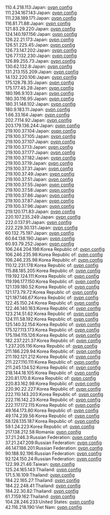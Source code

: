 110.4.218.113:Japan: [ovpn config](vpn/110_4_218_113.ovpn)  
111.234.167.143:Japan: [ovpn config](vpn/111_234_167_143.ovpn)  
111.238.189.171:Japan: [ovpn config](vpn/111_238_189_171.ovpn)  
116.81.71.88:Japan: [ovpn config](vpn/116_81_71_88.ovpn)  
121.83.29.220:Japan: [ovpn config](vpn/121_83_29_220.ovpn)  
124.140.197.156:Japan: [ovpn config](vpn/124_140_197_156.ovpn)  
126.22.21.173:Japan: [ovpn config](vpn/126_22_21_173.ovpn)  
126.51.225.45:Japan: [ovpn config](vpn/126_51_225_45.ovpn)  
126.73.147.202:Japan: [ovpn config](vpn/126_73_147_202.ovpn)  
126.77.132.230:Japan: [ovpn config](vpn/126_77_132_230.ovpn)  
126.89.255.73:Japan: [ovpn config](vpn/126_89_255_73.ovpn)  
130.62.132.8:Japan: [ovpn config](vpn/130_62_132_8.ovpn)  
131.213.155.209:Japan: [ovpn config](vpn/131_213_155_209.ovpn)  
14.132.220.106:Japan: [ovpn config](vpn/14_132_220_106.ovpn)  
175.128.78.35:Japan: [ovpn config](vpn/175_128_78_35.ovpn)  
175.177.45.28:Japan: [ovpn config](vpn/175_177_45_28.ovpn)  
180.196.9.103:Japan: [ovpn config](vpn/180_196_9_103.ovpn)  
180.30.116.95:Japan: [ovpn config](vpn/180_30_116_95.ovpn)  
180.31.148.102:Japan: [ovpn config](vpn/180_31_148_102.ovpn)  
180.9.183.11:Japan: [ovpn config](vpn/180_9_183_11.ovpn)  
1.66.33.164:Japan: [ovpn config](vpn/1_66_33_164.ovpn)  
202.7.114.92:Japan: [ovpn config](vpn/202_7_114_92.ovpn)  
203.179.136.244:Japan: [ovpn config](vpn/203_179_136_244.ovpn)  
219.100.37.104:Japan: [ovpn config](vpn/219_100_37_104.ovpn)  
219.100.37.105:Japan: [ovpn config](vpn/219_100_37_105.ovpn)  
219.100.37.107:Japan: [ovpn config](vpn/219_100_37_107.ovpn)  
219.100.37.13:Japan: [ovpn config](vpn/219_100_37_13.ovpn)  
219.100.37.177:Japan: [ovpn config](vpn/219_100_37_177.ovpn)  
219.100.37.182:Japan: [ovpn config](vpn/219_100_37_182.ovpn)  
219.100.37.19:Japan: [ovpn config](vpn/219_100_37_19.ovpn)  
219.100.37.31:Japan: [ovpn config](vpn/219_100_37_31.ovpn)  
219.100.37.49:Japan: [ovpn config](vpn/219_100_37_49.ovpn)  
219.100.37.51:Japan: [ovpn config](vpn/219_100_37_51.ovpn)  
219.100.37.55:Japan: [ovpn config](vpn/219_100_37_55.ovpn)  
219.100.37.58:Japan: [ovpn config](vpn/219_100_37_58.ovpn)  
219.100.37.86:Japan: [ovpn config](vpn/219_100_37_86.ovpn)  
219.100.37.87:Japan: [ovpn config](vpn/219_100_37_87.ovpn)  
219.100.37.96:Japan: [ovpn config](vpn/219_100_37_96.ovpn)  
219.120.171.83:Japan: [ovpn config](vpn/219_120_171_83.ovpn)  
220.107.235.249:Japan: [ovpn config](vpn/220_107_235_249.ovpn)  
222.0.137.91:Japan: [ovpn config](vpn/222_0_137_91.ovpn)  
222.229.30.131:Japan: [ovpn config](vpn/222_229_30_131.ovpn)  
60.132.75.197:Japan: [ovpn config](vpn/60_132_75_197.ovpn)  
60.64.138.190:Japan: [ovpn config](vpn/60_64_138_190.ovpn)  
60.93.79.252:Japan: [ovpn config](vpn/60_93_79_252.ovpn)  
106.244.204.198:Korea Republic of: [ovpn config](vpn/106_244_204_198.ovpn)  
106.246.235.98:Korea Republic of: [ovpn config](vpn/106_246_235_98.ovpn)  
106.246.235.98:Korea Republic of: [ovpn config](vpn/106_246_235_98.ovpn)  
110.12.231.178:Korea Republic of: [ovpn config](vpn/110_12_231_178.ovpn)  
115.88.185.205:Korea Republic of: [ovpn config](vpn/115_88_185_205.ovpn)  
119.192.124.111:Korea Republic of: [ovpn config](vpn/119_192_124_111.ovpn)  
119.196.177.150:Korea Republic of: [ovpn config](vpn/119_196_177_150.ovpn)  
121.139.180.52:Korea Republic of: [ovpn config](vpn/121_139_180_52.ovpn)  
121.173.79.72:Korea Republic of: [ovpn config](vpn/121_173_79_72.ovpn)  
121.187.146.67:Korea Republic of: [ovpn config](vpn/121_187_146_67.ovpn)  
122.45.150.24:Korea Republic of: [ovpn config](vpn/122_45_150_24.ovpn)  
122.46.140.163:Korea Republic of: [ovpn config](vpn/122_46_140_163.ovpn)  
123.214.51.62:Korea Republic of: [ovpn config](vpn/123_214_51_62.ovpn)  
124.111.58.192:Korea Republic of: [ovpn config](vpn/124_111_58_192.ovpn)  
125.140.32.154:Korea Republic of: [ovpn config](vpn/125_140_32_154.ovpn)  
175.127.113.173:Korea Republic of: [ovpn config](vpn/175_127_113_173.ovpn)  
175.194.115.126:Korea Republic of: [ovpn config](vpn/175_194_115_126.ovpn)  
182.237.221.37:Korea Republic of: [ovpn config](vpn/182_237_221_37.ovpn)  
1.237.205.116:Korea Republic of: [ovpn config](vpn/1_237_205_116.ovpn)  
211.186.229.94:Korea Republic of: [ovpn config](vpn/211_186_229_94.ovpn)  
211.192.121.212:Korea Republic of: [ovpn config](vpn/211_192_121_212.ovpn)  
211.227.110.111:Korea Republic of: [ovpn config](vpn/211_227_110_111.ovpn)  
211.245.134.52:Korea Republic of: [ovpn config](vpn/211_245_134_52.ovpn)  
218.144.18.105:Korea Republic of: [ovpn config](vpn/218_144_18_105.ovpn)  
220.81.170.8:Korea Republic of: [ovpn config](vpn/220_81_170_8.ovpn)  
220.83.162.98:Korea Republic of: [ovpn config](vpn/220_83_162_98.ovpn)  
220.90.22.227:Korea Republic of: [ovpn config](vpn/220_90_22_227.ovpn)  
222.110.143.203:Korea Republic of: [ovpn config](vpn/222_110_143_203.ovpn)  
222.116.142.23:Korea Republic of: [ovpn config](vpn/222_116_142_23.ovpn)  
222.117.172.115:Korea Republic of: [ovpn config](vpn/222_117_172_115.ovpn)  
49.164.173.80:Korea Republic of: [ovpn config](vpn/49_164_173_80.ovpn)  
49.174.239.56:Korea Republic of: [ovpn config](vpn/49_174_239_56.ovpn)  
58.126.135.187:Korea Republic of: [ovpn config](vpn/58_126_135_187.ovpn)  
59.1.24.223:Korea Republic of: [ovpn config](vpn/59_1_24_223.ovpn)  
217.138.212.58:Romania: [ovpn config](vpn/217_138_212_58.ovpn)  
37.21.246.3:Russian Federation: [ovpn config](vpn/37_21_246_3.ovpn)  
37.21.247.209:Russian Federation: [ovpn config](vpn/37_21_247_209.ovpn)  
46.147.186.201:Russian Federation: [ovpn config](vpn/46_147_186_201.ovpn)  
90.188.92.196:Russian Federation: [ovpn config](vpn/90_188_92_196.ovpn)  
92.124.150.24:Russian Federation: [ovpn config](vpn/92_124_150_24.ovpn)  
122.99.21.46:Taiwan: [ovpn config](vpn/122_99_21_46.ovpn)  
125.24.165.143:Thailand: [ovpn config](vpn/125_24_165_143.ovpn)  
171.5.16.109:Thailand: [ovpn config](vpn/171_5_16_109.ovpn)  
184.22.165.27:Thailand: [ovpn config](vpn/184_22_165_27.ovpn)  
184.22.248.41:Thailand: [ovpn config](vpn/184_22_248_41.ovpn)  
184.22.30.82:Thailand: [ovpn config](vpn/184_22_30_82.ovpn)  
61.7.159.162:Thailand: [ovpn config](vpn/61_7_159_162.ovpn)  
104.28.246.233:United States: [ovpn config](vpn/104_28_246_233.ovpn)  
42.116.218.190:Viet Nam: [ovpn config](vpn/42_116_218_190.ovpn)  
